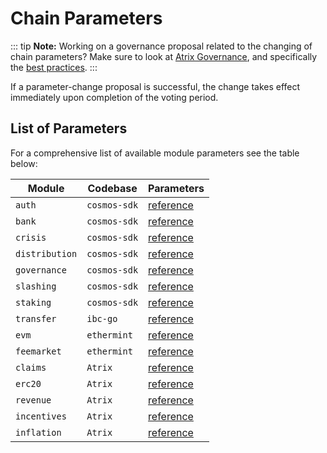 <!--
order: 6
-->

# Chain Parameters

::: tip
**Note:** Working on a governance proposal related to the changing of chain parameters? Make sure to look at [Atrix Governance](overview.md), and specifically the [best practices](best_practices.md#parameter-change-proposal).
:::

If a parameter-change proposal is successful, the change takes effect immediately upon completion of the voting period.

## List of Parameters

For a comprehensive list of available module parameters see the table below:

| Module         | Codebase     | Parameters                                                                        |
| -------------- | ------------ | --------------------------------------------------------------------------------- |
| `auth`         | `cosmos-sdk` | [reference](https://docs.cosmos.network/main/modules/auth#parameters)            |
| `bank`         | `cosmos-sdk` | [reference](https://docs.cosmos.network/main/modules/bank#params)                |
| `crisis`       | `cosmos-sdk` | [reference](https://docs.cosmos.network/main/modules/crisis#parameters)          |
| `distribution` | `cosmos-sdk` | [reference](https://docs.cosmos.network/main/modules/distribution#parameters)    |
| `governance`   | `cosmos-sdk` | [reference](https://docs.cosmos.network/main/modules/gov#parameters)             |
| `slashing`     | `cosmos-sdk` | [reference](https://docs.cosmos.network/main/modules/slashing#parameters)        |
| `staking`      | `cosmos-sdk` | [reference](https://docs.cosmos.network/main/modules/staking#parameters)         |
| `transfer`     | `ibc-go`     | [reference](https://ibc.cosmos.network/main/ibc/params.html)                    |
| `evm`          | `ethermint`  | [reference](https://docs.Atrix.org/modules/evm/08_params.html)                     |
| `feemarket`    | `ethermint`  | [reference](https://docs.Atrix.org/modules/feemarket/07_params.html)                |
| `claims`       | `Atrix`      | [reference](https://docs.Atrix.org/modules/claims/06_parameters.html)               |
| `erc20`        | `Atrix`      | [reference](https://docs.Atrix.org/modules/erc20/07_parameters.html)                |
| `revenue`     | `Atrix`      | [reference](https://docs.Atrix.org/modules/revenue/07_parameters.html)              |
| `incentives`   | `Atrix`      | [reference](https://docs.Atrix.org/modules/incentives/07_parameters.html)           |
| `inflation`    | `Atrix`      | [reference](https://docs.Atrix.org/modules/inflation/05_parameters.html)            |
